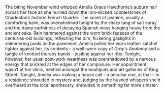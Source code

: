 The biting November wind whipped Amelia Grace Hawthorne’s auburn hair across her face as she hurried down the rain-slicked cobblestones of Charleston’s historic French Quarter.  The scent of jasmine, usually a comforting balm, was overwhelmed tonight by the sharp tang of salt spray and the damp earthiness of decaying Spanish moss hanging heavy from the ancient oaks.  Rain hammered against the worn brick facades of the centuries-old buildings, reflecting the dim, flickering gaslights in shimmering pools on the pavement.  Amelia pulled her worn leather satchel tighter against her, its contents – a well-worn copy of *Gray's Anatomy* and a tangle of knotted therapy bands – jostling against her ribs.  Tonight, however, her usual post-work weariness was overshadowed by a nervous energy that prickled at the edges of her composure.  Her appointment wasn’t at her clinic, nestled amongst the boutiques and art galleries of King Street. Tonight, Amelia was making a house call – a peculiar one, at that – to a residence shrouded in mystery and, judging by the hushed whispers she'd overheard at the local apothecary, shrouded in something far more sinister.
